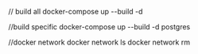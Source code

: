 // build all
docker-compose up --build -d

//build specific
docker-compose up --build -d postgres 

//docker network
docker network ls
docker network rm
